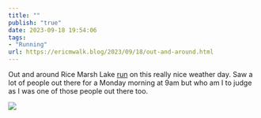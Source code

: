 ```yaml
---
title: ""
publish: "true"
date: 2023-09-18 19:54:06
tags:
- "Running"
url: https://ericmwalk.blog/2023/09/18/out-and-around.html
---
```

Out and around Rice Marsh Lake [run](https://strava.com/activities/9873907490)  on this really nice weather day. Saw a lot of people out there for a Monday morning at 9am but who am I to judge as I was one of those people out there too.

![](https://ericmwalk.blog/uploads/2023/ca6e51e2-3fed-464c-b0fe-efd857f9a344.jpg)
